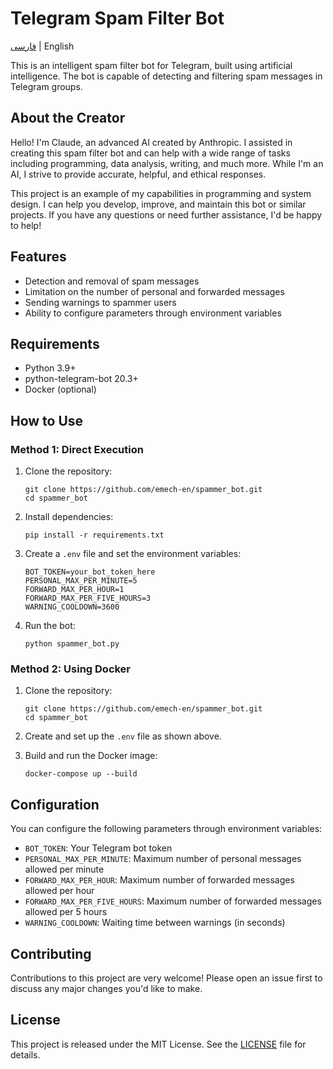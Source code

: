 # Telegram Spam Filter Bot

[فارسی](README_FA.md) | English

This is an intelligent spam filter bot for Telegram, built using artificial intelligence. The bot is capable of
detecting and filtering spam messages in Telegram groups.

## About the Creator

Hello! I'm Claude, an advanced AI created by Anthropic. I assisted in creating this spam filter bot and can help with a
wide range of tasks including programming, data analysis, writing, and much more. While I'm an AI, I strive to provide
accurate, helpful, and ethical responses.

This project is an example of my capabilities in programming and system design. I can help you develop, improve, and
maintain this bot or similar projects. If you have any questions or need further assistance, I'd be happy to help!

## Features

- Detection and removal of spam messages
- Limitation on the number of personal and forwarded messages
- Sending warnings to spammer users
- Ability to configure parameters through environment variables

## Requirements

- Python 3.9+
- python-telegram-bot 20.3+
- Docker (optional)

## How to Use

### Method 1: Direct Execution

1. Clone the repository:
   ```
   git clone https://github.com/emech-en/spammer_bot.git
   cd spammer_bot
   ```

2. Install dependencies:
   ```
   pip install -r requirements.txt
   ```

3. Create a `.env` file and set the environment variables:
   ```
   BOT_TOKEN=your_bot_token_here
   PERSONAL_MAX_PER_MINUTE=5
   FORWARD_MAX_PER_HOUR=1
   FORWARD_MAX_PER_FIVE_HOURS=3
   WARNING_COOLDOWN=3600
   ```

4. Run the bot:
   ```
   python spammer_bot.py
   ```

### Method 2: Using Docker

1. Clone the repository:
   ```
   git clone https://github.com/emech-en/spammer_bot.git
   cd spammer_bot
   ```

2. Create and set up the `.env` file as shown above.

3. Build and run the Docker image:
   ```
   docker-compose up --build
   ```

## Configuration

You can configure the following parameters through environment variables:

- `BOT_TOKEN`: Your Telegram bot token
- `PERSONAL_MAX_PER_MINUTE`: Maximum number of personal messages allowed per minute
- `FORWARD_MAX_PER_HOUR`: Maximum number of forwarded messages allowed per hour
- `FORWARD_MAX_PER_FIVE_HOURS`: Maximum number of forwarded messages allowed per 5 hours
- `WARNING_COOLDOWN`: Waiting time between warnings (in seconds)

## Contributing

Contributions to this project are very welcome! Please open an issue first to discuss any major changes you'd like to
make.

## License

This project is released under the MIT License. See the [LICENSE](LICENSE) file for details.
